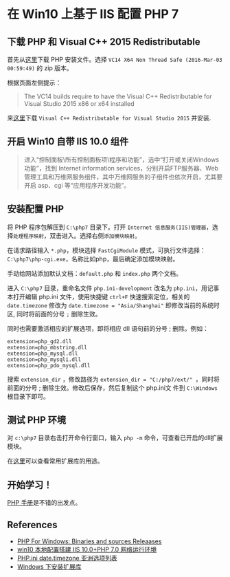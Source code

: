 # 在 Win10 上基于 IIS 配置 PHP 7

## 下载 PHP 和 Visual C++ 2015 Redistributable

首先从[这里][1]下载 PHP 安装文件。选择 `VC14 X64 Non Thread Safe (2016-Mar-03 00:59:49)` 的 zip 版本。

根据页面左侧提示：

> The VC14 builds require to have the Visual C++ Redistributable for Visual Studio 2015 x86 or x64 installed

来[这里][2]下载 `Visual C++ Redistributable for Visual Studio 2015` 并安装.

## 开启 Win10 自带 IIS 10.0 组件

> 进入“控制面板\所有控制面板项\程序和功能”，选中“打开或关闭Windows 功能”，找到 Internet information services，分别开启FTP服务器、Web管理工具和万维网服务组件，其中万维网服务的子组件也依次开启，尤其要开启 asp、cgi 等“应用程序开发功能”。

## 安装配置 PHP

将 PHP 程序包解压到 `C:\php7` 目录下。打开 `Internet 信息服务(IIS)管理器`，选择`处理程序映射`，双击进入。选择右侧`添加模块映射`。

在请求路径输入 `*.php`，模块选择 `FastCgiModule` 模式，可执行文件选择：`C:\php7\php-cgi.exe`，名称比如php，最后确定添加模块映射。

手动给网站添加默认文档：`default.php` 和 `index.php` 两个文档。

进入 `C:\php7` 目录，重命名文件 `php.ini-development` 改名为 `php.ini`，用记事本打开编辑 php.ini 文件，使用快捷键 `ctrl+F` 快速搜索定位，相关的 `date.timezone` 修改为 `date.timezone = "Asia/Shanghai"` 即修改当前的系统时区, 同时将前面的分号 `;` 删除生效。

同时也需要激活相应的扩展选项，即将相应 dll 语句前的分号 ; 删除。例如：

```
extension=php_gd2.dll
extension=php_mbstring.dll
extension=php_mysql.dll
extension=php_mysqli.dll
extension=php_pdo_mysql.dll
```

搜索 `extension_dir` ，修改路径为 `extension_dir = "C:/php7/ext/" `，同时将前面的分号 ; 删除生效。修改后保存，然后复制这个 php.ini文 件到 `C:\Windows` 根目录下即可。

## 测试 PHP 环境

对 `c:\php7` 目录右击打开命令行窗口，输入 `php -m` 命令，可查看已开启的dll扩展模块。

在[这里][3]可以查看常用扩展库的用途。

## 开始学习！

[PHP 手册](http://php.net/manual/en/)是不错的出发点。

## References

* [PHP For Windows: Binaries and sources Releaases][1]
* [win10 本地配置搭建 IIS 10.0+PHP 7.0 网络运行环境](http://www.axiangblog.com/web-win10-iis-10-0php-7-0.html)
* [PHP.ini date.timezone 亚洲选项列表](http://php.net/manual/zh/timezones.asia.php)
* [Windows 下安装扩展库][3]

[1]: http://windows.php.net/download#php-7.0
[2]: https://www.microsoft.com/en-us/download/details.aspx?id=48145
[3]: http://php.net/manual/zh/install.windows.extensions.php